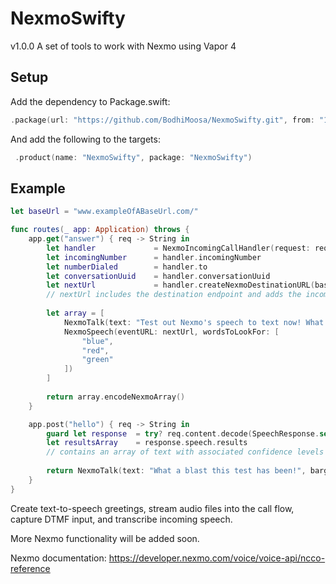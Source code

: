 # NexmoSwifty
v1.0.0
A set of tools to work with Nexmo using Vapor 4

## Setup
Add the dependency to Package.swift:

~~~~swift
.package(url: "https://github.com/BodhiMoosa/NexmoSwifty.git", from: "1.0.0")
~~~~

And add the following to the targets:
~~~~swift
 .product(name: "NexmoSwifty", package: "NexmoSwifty")
~~~~


## Example
~~~~swift
let baseUrl = "www.exampleOfABaseUrl.com/"

func routes(_ app: Application) throws {
    app.get("answer") { req -> String in
        let handler             = NexmoIncomingCallHandler(request: req)
        let incomingNumber      = handler.incomingNumber
        let numberDialed        = handler.to
        let conversationUuid    = handler.conversationUuid
        let nextUrl             = handler.createNexmoDestinationURL(baseURL: baseUrl, endpoint: "hello")
        // nextUrl includes the destination endpoint and adds the incoming call data along with it.
        
        let array = [
            NexmoTalk(text: "Test out Nexmo's speech to text now! What's your favorite color?", bargeIn: true),
            NexmoSpeech(eventURL: nextUrl, wordsToLookFor: [
                "blue",
                "red",
                "green"
            ])
        ]
        
        return array.encodeNexmoArray()
    }

    app.post("hello") { req -> String in
        guard let response  = try? req.content.decode(SpeechResponse.self) else { return "fail"}
        let resultsArray    = response.speech.results
        // contains an array of text with associated confidence levels
        
        return NexmoTalk(text: "What a blast this test has been!", bargeIn: false).encodeNexmoObject()
    }
}
~~~~

Create text-to-speech greetings, stream audio files into the call flow, capture DTMF input, and transcribe incoming speech.

More Nexmo functionality will be added soon. 

Nexmo documentation: https://developer.nexmo.com/voice/voice-api/ncco-reference
